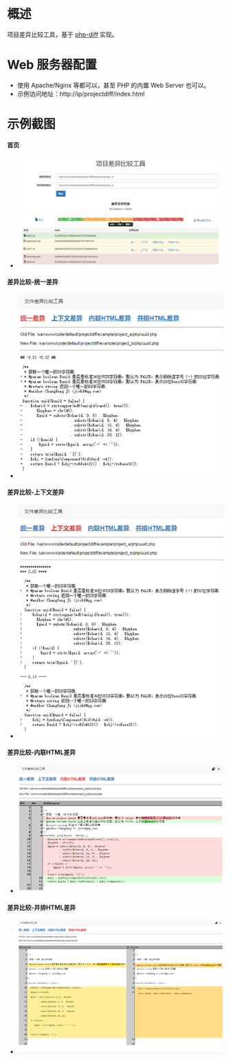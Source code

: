 # 概述

项目差异比较工具，基于 [php-diff](https://github.com/chrisboulton/php-diff) 实现。

# Web 服务器配置
 - 使用 Apache/Nginx 等都可以，甚至 PHP 的内置 Web Server 也可以。
 - 示例访问地址：http://ip/projectdiff/index.html

# 示例截图

#### 首页
 - ![首页](./example/screenshot/example-1-index.png)

#### 差异比较-统一差异
 - ![差异比较-统一差异](./example/screenshot/example-2-unified.png)

#### 差异比较-上下文差异
 - ![差异比较-上下文差异](./example/screenshot/example-3-context.png)

#### 差异比较-内联HTML差异
 - ![差异比较-内联HTML差异](./example/screenshot/example-4-inlinehtml.png)

#### 差异比较-并排HTML差异
 - ![差异比较-并排HTML差异](./example/screenshot/example-5-sidebysidehtml.png)